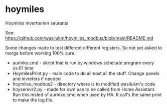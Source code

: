 # hoymiles
Hoymiles invertterien seuranta

See: <https://github.com/wasilukm/hoymiles_modbus/blob/main/README.md>

Some changes made to test different different registers.  So not yet asked to merge before working 100% sure.

- aurinko.cmd - skript that is run by windows schelude program every xx:01 time
- HoymilesPrint.py - main code to do allmost all the stuff. Change panels and invreters if needed
- hoymiles_modbus2 - directory where is to modified wasilukm's code
- hoyserevr2.py - made for own use to be called from Home Assistant.  Run this insted of aurinko.cmd when
  used by HA.  It call's the same print to make the log.file.


